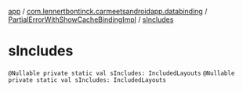 [app](../../index.md) / [com.lennertbontinck.carmeetsandroidapp.databinding](../index.md) / [PartialErrorWithShowCacheBindingImpl](index.md) / [sIncludes](./s-includes.md)

# sIncludes

`@Nullable private static val sIncludes: IncludedLayouts`
`@Nullable private static val sIncludes: IncludedLayouts`